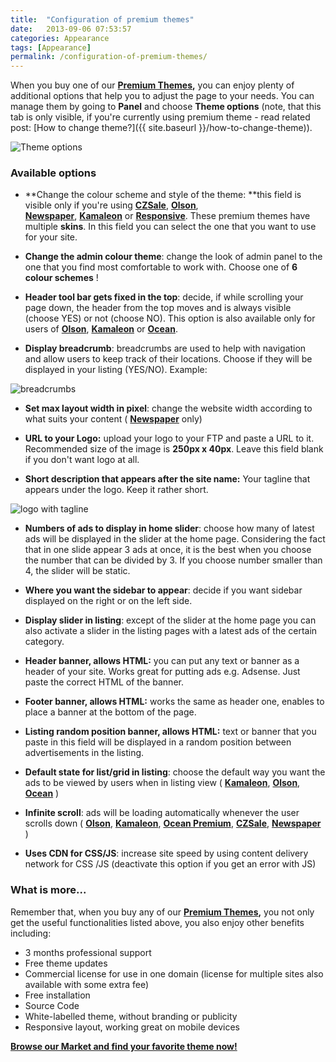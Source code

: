 ```yaml
---
title:  "Configuration of premium themes"
date:   2013-09-06 07:53:57
categories: Appearance
tags: [Appearance]
permalink: /configuration-of-premium-themes/
---
```

When you buy one of our **[Premium Themes](/market/),** you can enjoy plenty of additional options that help you to adjust the page to your needs. You can manage them by going to **Panel** and choose **Theme options** (note, that this tab is only visible, if you're currently using premium theme - read related post: [How to change theme?]({{ site.baseurl }}/how-to-change-theme)).  

![Theme options](//open-classifieds.com/wp-content/uploads/2013/09/Theme-options.png)

### Available options

+ **Change the colour scheme and style of the theme: **this field is visible only if you're using **[CZSale](http://market.open-classifieds.com/themes/CZSale.html)**, **[Olson](http://market.open-classifieds.com/themes/olson.html)**, **[Newspaper](http://market.open-classifieds.com/themes/newspaper.html)**, **[Kamaleon](http://market.open-classifieds.com/themes/Kamaleon.html)** or **[Responsive](http://market.open-classifieds.com/themes/responsive.html)**. These premium themes have multiple **skins**. In this field you can select the one that you want to use for your site.

+ **Change the admin colour theme**: change the look of admin panel to the one that you find most comfortable to work with. Choose one of **6 colour schemes** !

+ **Header tool bar gets fixed in the top**: decide, if while scrolling your page down, the header from the top moves and is always visible (choose YES) or not (choose NO). This option is also available only for users of **[Olson](http://market.open-classifieds.com/themes/olson.html)**, **[Kamaleon](http://market.open-classifieds.com/themes/Kamaleon.html)** or **[Ocean](http://http://market.open-classifieds.com/themes/ocean.html)**.

+ **Display breadcrumb**: breadcrumbs are used to help with navigation and allow users to keep track of their locations. Choose if they will be displayed in your listing (YES/NO). Example:

![breadcrumbs](//open-classifieds.com/wp-content/uploads/2013/09/breadcrumb-Demo-Open-Classifieds.png)

+ **Set max layout width in pixel**: change the website width according to what suits your content ( **[Newspaper](http://market.open-classifieds.com/themes/newspaper.html)** only)

+ **URL to your Logo:** upload your logo to your FTP and paste a URL to it. Recommended size of the image is **250px x 40px**. Leave this field blank if you don't want logo at all.

+ **Short description that appears after the site name:** Your tagline that appears under the logo. Keep it rather short.

![logo with tagline](//open-classifieds.com/wp-content/uploads/2013/09/logo-with-tagline.png)

+ **Numbers of ads to display in home slider**: choose how many of latest ads will be displayed in the slider at the home page. Considering the fact that in one slide appear 3 ads at once, it is the best when you choose the number that can be divided by 3. If you choose number smaller than 4, the slider will be static.

+ **Where you want the sidebar to appear**: decide if you want sidebar displayed on the right or on the left side.

+ **Display slider in listing**: except of the slider at the home page you can also activate a slider in the listing pages with a latest ads of the certain category.

+ **Header banner, allows HTML:** you can put any text or banner as a header of your site. Works great for putting ads e.g. Adsense. Just paste the correct HTML of the banner.

+ **Footer banner, allows HTML:** works the same as header one, enables to place a banner at the bottom of the page.

+ **Listing random position banner, allows HTML:** text or banner that you paste in this field will be displayed in a random position between advertisements in the listing.

+ **Default state for list/grid in listing**: choose the default way you want the ads to be viewed by users when in listing view ( **[Kamaleon](http://market.open-classifieds.com/themes/Kamaleon.html)**, **[Olson](http://market.open-classifieds.com/themes/olson.html)**, **[Ocean](http://market.open-classifieds.com/themes/ocean.html)** )

+ **Infinite scroll**: ads will be loading automatically whenever the user scrolls down ( **[Olson](http://market.open-classifieds.com/themes/olson.html)**, **[Kamaleon](http://market.open-classifieds.com/themes/Kamaleon.html)**, **[Ocean Premium](http://market.open-classifieds.com/themes/ocean.html)**, **[CZSale](http://market.open-classifieds.com/themes/CZSale.html)**, **[Newspaper](http://market.open-classifieds.com/themes/newspaper.html)** )

+ **Uses CDN for CSS/JS**: increase site speed by using content delivery network for CSS /JS (deactivate this option if you get an error with JS)

### What is more...

Remember that, when you buy any of our **[Premium Themes](http://open-classifieds.com/market/),** you not only get the useful functionalities listed above, you also enjoy other benefits including: 

* 3 months professional support
* Free theme updates
* Commercial license for use in one domain (license for multiple sites also available with some extra fee)
* Free installation
* Source Code
* White-labelled theme, without branding or publicity
* Responsive layout, working great on mobile devices

**[Browse our Market and find your favorite theme now!](http://open-classifieds.com/market/)**

